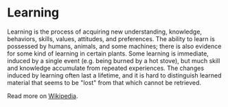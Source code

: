 # Learning

Learning is the process of acquiring new understanding, knowledge, behaviors, skills, values, attitudes, and preferences. The ability to learn is possessed by humans, animals, and some machines; there is also evidence for some kind of learning in certain plants. Some learning is immediate, induced by a single event (e.g. being burned by a hot stove), but much skill and knowledge accumulate from repeated experiences. The changes induced by learning often last a lifetime, and it is hard to distinguish learned material that seems to be "lost" from that which cannot be retrieved.

Read more on [Wikipedia](https://en.wikipedia.org/wiki/Learning).
